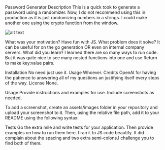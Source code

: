 Password Generator
Description
This is a quick took to generate a password using a randomizer. Now, I do not recommend using this in production as it is just randomizing numbers in a strings. I could make another one using the crypto function from the window. 


![alt text](https://github.com/DrDanik88/PasswordGenerator/blob/main/Develop/assets/images/Capture.JPG)


What was your motivation?
Have fun with JS.
What problem does it solve?
It can be useful for on the go generation OR even on internal company servers.
What did you learn?
I learned there are so many ways to run code. But it was quite nice to see many nested functions into one and use Return to make key:value pairs.

Installation
No need just use it.
Usage
Whoever.
Credits
OpenAI for having the patience to answering all of my questions an justifying itself every steps of the way.
License
None.


Usage
Provide instructions and examples for use. Include screenshots as needed.

To add a screenshot, create an assets/images folder in your repository and upload your screenshot to it. Then, using the relative file path, add it to your README using the following syntax:



Tests
Go the extra mile and write tests for your application. Then provide examples on how to run them here.
I ran it to JS code beautify. It did complain about the spacing and two extra semi-colons.I challenge you to find both of them.